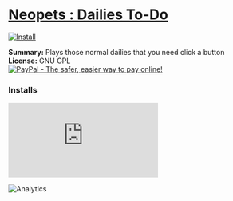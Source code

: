 # [Neopets : Dailies To-Do](.)

[![Install](../../resources/image/install_button.jpg)](../../../../raw/master/scripts/Neopets_Dailies_To-Do/32041.user.js)

**Summary:** Plays those normal dailies that you need click a button<br />
**License:** GNU GPL<br />
[![PayPal - The safer, easier way to pay online!](https://www.paypalobjects.com/en_US/i/btn/btn_donate_SM.gif "PayPal - The safer, easier way to pay online!")](https://goo.gl/DNfg2w)


### Installs
![Daily installs](http://gm.wesley.eti.br/count.php?id=scripts/Neopets_Dailies_To-Do/32041.user.js&type=image)

![Analytics](https://ga-beacon.appspot.com/UA-462297-6/master/Neopets_Dailies_To-Do?pixel)
